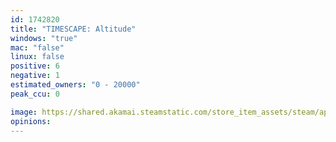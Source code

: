 ```yaml
---
id: 1742820
title: "TIMESCAPE: Altitude"
windows: "true"
mac: "false"
linux: false
positive: 6
negative: 1
estimated_owners: "0 - 20000"
peak_ccu: 0

image: https://shared.akamai.steamstatic.com/store_item_assets/steam/apps/1742820/header.jpg?t=1643705170
opinions:
---
```

